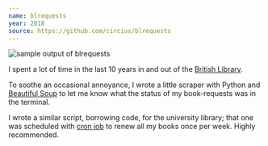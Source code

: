 ```yaml
---
name: blrequests
year: 2018
source: https://github.com/circius/blrequests
---
```


![sample output of blrequests](/images/blrequests-md.png)

I spent a lot of time in the last 10 years in and out of the [British Library](https://bl.uk).

To soothe an occasional annoyance, I wrote a little scraper with Python and [Beautiful Soup](https://www.crummy.com/software/BeautifulSoup/) to let me know what the status of my book-requests was in the terminal.

I wrote a similar script, borrowing code, for the university library; that one was scheduled with [cron job](https://man7.org/linux/man-pages/man5/crontab.5.html) to renew all my books once per week. Highly recommended.
